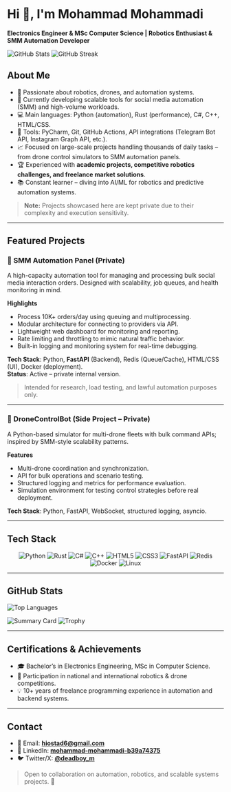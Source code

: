 # Hi 👋, I'm Mohammad Mohammadi
**Electronics Engineer & MSc Computer Science | Robotics Enthusiast & SMM Automation Developer**

![GitHub Stats](https://github-readme-stats.vercel.app/api?username=Aytola7&show_icons=true&theme=radical&hide_border=true)
![GitHub Streak](https://streak-stats.demolab.com?user=Aytola7&theme=radical&hide_border=true)
## About Me
- 🎯 Passionate about robotics, drones, and automation systems.
- 🌱 Currently developing scalable tools for social media automation (SMM) and high-volume workloads.
- 💻 Main languages: Python (automation), Rust (performance), C#, C++, HTML/CSS.
- 🔧 Tools: PyCharm, Git, GitHub Actions, API integrations (Telegram Bot API, Instagram Graph API, etc.).
- 📈 Focused on large-scale projects handling thousands of daily tasks – from drone control simulators to SMM automation panels.
- 🏆 Experienced with **academic projects, competitive robotics challenges, and freelance market solutions**.
- 📚 Constant learner – diving into AI/ML for robotics and predictive automation systems.

> **Note:** Projects showcased here are kept private due to their complexity and execution sensitivity.

---

## Featured Projects

### 🚀 SMM Automation Panel (Private)
A high-capacity automation tool for managing and processing bulk social media interaction orders. Designed with scalability, job queues, and health monitoring in mind.

**Highlights**
- Process 10K+ orders/day using queuing and multiprocessing.
- Modular architecture for connecting to providers via API.
- Lightweight web dashboard for monitoring and reporting.
- Rate limiting and throttling to mimic natural traffic behavior.
- Built-in logging and monitoring system for real-time debugging.

**Tech Stack**: Python, **FastAPI** (Backend), Redis (Queue/Cache), HTML/CSS (UI), Docker (deployment).  
**Status**: Active – private internal version.

> Intended for research, load testing, and lawful automation purposes only.

---

### 🤖 DroneControlBot (Side Project – Private)
A Python-based simulator for multi-drone fleets with bulk command APIs; inspired by SMM-style scalability patterns.

**Features**
- Multi-drone coordination and synchronization.
- API for bulk operations and scenario testing.
- Structured logging and metrics for performance evaluation.
- Simulation environment for testing control strategies before real deployment.

**Tech Stack**: Python, FastAPI, WebSocket, structured logging, asyncio.

---

## Tech Stack
<div align="center">
  <img src="https://img.shields.io/badge/Python-3776AB?style=for-the-badge&logo=python&logoColor=white" alt="Python">
  <img src="https://img.shields.io/badge/Rust-000000?style=for-the-badge&logo=rust&logoColor=white" alt="Rust">
  <img src="https://img.shields.io/badge/C%23-512BD4?style=for-the-badge&logo=c-sharp&logoColor=white" alt="C#">
  <img src="https://img.shields.io/badge/C%2B%2B-00599C?style=for-the-badge&logo=c%2B%2B&logoColor=white" alt="C++">
  <img src="https://img.shields.io/badge/HTML5-E34F26?style=for-the-badge&logo=html5&logoColor=white" alt="HTML5">
  <img src="https://img.shields.io/badge/CSS3-1572B6?style=for-the-badge&logo=css3&logoColor=white" alt="CSS3">
  <img src="https://img.shields.io/badge/FastAPI-109989?style=for-the-badge&logo=fastapi&logoColor=white" alt="FastAPI">
  <img src="https://img.shields.io/badge/Redis-CC0000?style=for-the-badge&logo=redis&logoColor=white" alt="Redis">
  <img src="https://img.shields.io/badge/Docker-2496ED?style=for-the-badge&logo=docker&logoColor=white" alt="Docker">
  <img src="https://img.shields.io/badge/Linux-FCC624?style=for-the-badge&logo=linux&logoColor=black" alt="Linux">
</div>

---

## GitHub Stats
![Top Languages](https://github-readme-stats.vercel.app/api/top-langs/?username=Aytola7&layout=compact&theme=radical)

![Summary Card](https://github-profile-summary-cards.vercel.app/api/cards/profile-details?username=Aytola7&theme=radical)
![Trophy](https://github-profile-trophy.vercel.app/?username=Aytola7&theme=radical)

---

## Certifications & Achievements
- 🎓 Bachelor’s in Electronics Engineering, MSc in Computer Science.
- 🤖 Participation in national and international robotics & drone competitions.
- 💡 10+ years of freelance programming experience in automation and backend systems.

---

## Contact
- 📧 Email: **hiostad6@gmail.com**
- 💼 LinkedIn: **[mohammad-mohammadi-b39a74375](https://www.linkedin.com/in/mohammad-mohammadi-b39a74375)**
- 🐦 Twitter/X: **[@deadboy_m](https://x.com/deadboy_m)**

> Open to collaboration on automation, robotics, and scalable systems projects. 🚀
